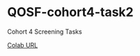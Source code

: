 # QOSF-cohort4-task2
Cohort 4 Screening Tasks


[Colab URL](https://colab.research.google.com/drive/1fk7ThKPpXrB4WwkYTAde0wxoN-fbrhJv?usp=sharing)
